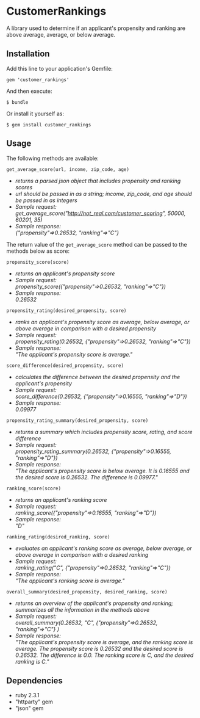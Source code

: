 # CustomerRankings

A library used to determine if an applicant's propensity and ranking are above average, average, or below average.

## Installation

Add this line to your application's Gemfile:

```
gem 'customer_rankings'
```

And then execute:

    $ bundle

Or install it yourself as:

    $ gem install customer_rankings

## Usage

The following methods are available:

```get_average_score(url, income, zip_code, age)```

  + *returns a parsed json object that includes propensity and ranking scores* 
  + *url should be passed in as a string; income, zip_code, and age should be passed in as integers* 
  + *Sample request:  
  get_average_score("http://not_real.com/customer_scoring", 50000, 60201, 35)*
  + *Sample response:  
  {"propensity"=>0.26532, "ranking"=>"C"}*

The return value of the ```get_average_score``` method can be passed to the methods below as score:


```propensity_score(score)```  

  + *returns an applicant's propensity score*  
  + *Sample request:  
  propensity_score({"propensity"=>0.26532, "ranking"=>"C"})*
  + *Sample response:  
  0.26532*

```propensity_rating(desired_propensity, score)```

  + *ranks an applicant's propensity score as average, below average, or above average in comparison with a desired propensity*
  + *Sample request:  
  propensity_rating(0.26532, {"propensity"=>0.26532, "ranking"=>"C"})*
  + *Sample response:  
  "The applicant's propensity score is average."*

```score_difference(desired_propensity, score)```

  + *calculates the difference between the desired propensity and the applicant's propensity*  
  + *Sample request:  
  score_difference(0.26532, {"propensity"=>0.16555, "ranking"=>"D"})*
  + *Sample response:  
  0.09977*


```propensity_rating_summary(desired_propensity, score)```

  + *returns a summary which includes propensity score, rating, and score difference*
  + *Sample request:  
  propensity_rating_summary(0.26532, {"propensity"=>0.16555, "ranking"=>"D"})*
  + *Sample response:  
  "The applicant's propensity score is below average. It is 0.16555 and the desired score is 0.26532. The difference is 0.09977."*

```ranking_score(score)```

  + *returns an applicant's ranking score*
  + *Sample request:  
  ranking_score({"propensity"=>0.16555, "ranking"=>"D"})*
  + *Sample response:  
  "D"*

```ranking_rating(desired_ranking, score)```

  + *evaluates an applicant's ranking score as average, below average, or above average in comparison with a desired ranking*
  + *Sample request:  
  ranking_rating("C", {"propensity"=>0.26532, "ranking"=>"C"})*
  + *Sample response:  
  "The applicant's ranking score is average."*

```overall_summary(desired_propensity, desired_ranking, score)```

  + *returns an overview of the applicant's propensity and ranking; summarizes all the information in the methods above*
  + *Sample request:  
  overall_summary(0.26532, "C", {"propensity"=>0.26532, "ranking"=>"C"} )*
  + *Sample response:  
  "The applicant's propensity score is average, and the ranking score is average. The propensity score is 0.26532 and the desired score is 0.26532. The difference is 0.0. The ranking score is C, and the desired ranking is C."*

## Dependencies

  + ruby 2.3.1  
  + "httparty" gem  
  + "json" gem

<!-- ## Development
 -->
<!-- After checking out the repo, run `bin/setup` to install dependencies. Then, run `rake spec` to run the tests. You can also run `bin/console` for an interactive prompt that will allow you to experiment.

To install this gem onto your local machine, run `bundle exec rake install`. To release a new version, update the version number in `version.rb`, and then run `bundle exec rake release`, which will create a git tag for the version, push git commits and tags, and push the `.gem` file to [rubygems.org](https://rubygems.org). -->

<!-- ## Contributing

Bug reports and pull requests are welcome on GitHub at https://github.com/[USERNAME]/customer_rankings.


## License

The gem is available as open source under the terms of the [MIT License](http://opensource.org/licenses/MIT). -->

